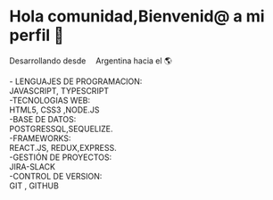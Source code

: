 
### <h1>Hola comunidad,Bienvenid@ a mi perfil 👋</h1> 
<p>Desarrollando desde  <img  widht="10" height="10" src="https://images.emojiterra.com/google/noto-emoji/v2.028/128px/1f1e6-1f1f7.png"> Argentina hacia el 🌎<p>
  <span>
    -  LENGUAJES DE PROGRAMACION:
    <br>
          JAVASCRIPT, TYPESCRIPT
     <br>
    -TECNOLOGIAS WEB:
     <br>
          HTML5, CSS3 ,NODE.JS
     <br>
    -BASE DE DATOS: 
    <br>
          POSTGRESSQL,SEQUELIZE. 
    <br>
    -FRAMEWORKS: 
    <br>
          REACT.JS, REDUX,EXPRESS.
    <br>
    -GESTIÓN DE PROYECTOS: 
    <br>
          JIRA-SLACK 
    <br>
    -CONTROL DE VERSION: 
    <br>
          GIT , GITHUB
  </span>
<!--
**DeeRo-dev/DeeRo-dev** is a ✨ _special_ ✨ repository because its `README.md` (this file) appears on your GitHub profile.

Here are some ideas to get you started:

- 🔭 I’m currently working on ...
- 🌱 Actualmente estoy aprendiendo a aprender
- 👯 I’m looking to collaborate on ...
- 🤔 I’m looking for help with ...
- 💬 Ask me about ...
- 📫 How to reach me: ...
- 😄 Pronouns: ...
- ⚡ Fun fact: ...
-->
🌱 Actualmente estoy aprendiendo a aprender

